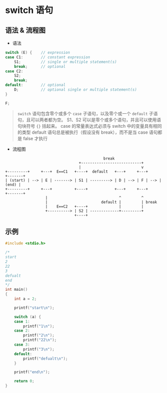 # switch 语句

## 语法 & 流程图

* 语法

```c
switch (E) {    // expression
case C1:        // constant expression
    S1;         // single or multiple statement(s)
    break;      // optional
case C2:
    S2;
    break;
default:        // optional
    D;          // optional single or multiple statement(s)
}

F;
```

> `switch` 语句包含零个或多个 `case` 子语句，以及零个或一个 `default` 子语句，且可以两者都为空。
> S1、S2 可以是零个或多个语句，并且可以使用语句块符号 `{}` 括起来。
> case 的常量表达式必须与 switch 中的变量具有相同的类型
> default 语句总是被执行（假设没有 break），而不是当 case 语句都是 false 才执行

* 流程图

```graph
                                            break
                                 +---------------------------+
                                 |                           v
+---------+     +---+  E==C1   +----+  default   +---+     +---+     +-------+
| (start) | --> | E | -------> | S1 | ---------> | D | --> | F | --> | (end) |
+---------+     +---+          +----+            +---+     +---+     +-------+
                  |                                ^         ^
                  |                        default |         | break
                  |    E==C2   +----+              |         |
                  +----------> | S2 | -------------+---------+
                               +----+

```

## 示例

```c
#include <stdio.h>

/*
start
2
22
3
defualt
end
*/
int main()
{
    int a = 2;

    printf("start\n");

    switch (a) {
    case 1:
        printf("1\n");
    case 2:
        printf("2\n");
        printf("22\n");
    case 3:
        printf("3\n");
    default:
        printf("defualt\n");
    }

    printf("end\n");

    return 0;
}
```
